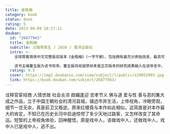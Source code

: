```yaml
---
title: 金瓶梅
category: book
status: done
rating: 5
date: 2023-08-09 20:27:11
douban:
  id: "26877943"
  title: 金瓶梅
  subtitle: 兰陵笑笑生 / 2016 / 南洋出版社
  intro: >-
    全球首套简体中文完整版双版本《金瓶梅》（一字不删），包括拥有最充分原始信息、最具可读性的“崇祯本”全部内容（该版本曾面向中国高级领导干部和学者及大型图书馆少量印制）,并附录万历词话本中和崇祯本内容不同的部分（将词话本中与崇祯本差别较大的第一回前半部分，第五十三、五十四回，以及词话本特有，而崇祯本所无的“欣欣自序”、“廿公跋”、“词曰”以及“四贪词”，也一并附上）使得读者花一套书的钱，同时可得两大主要版本的内容。崇祯本的200幅精美插图，虽然有“春宫色彩”,也全以每图一页予以保留；崇祯本原有珍贵的眉批和旁评以双排小字体全部插入正文里（现有繁体竖排本，则是将眉批放在页眉位置，使读者不知批点何处）可起导读作用。并对原本中的异体字进行认真查对和部分替代，给今日读者的阅读必将带来不少方便。

    该书主编董玉振为该书写序。董玉振将他就崇祯本是正宗版本的研究成果融入在该序言中，是对金学界悬而未决的版本课题的贡献。
  rating: 9.5
  cover: https://img2.doubanio.com/view/subject/l/public/s29052993.jpg
  link: https://book.douban.com/subject/26877943/
---
```


诠释官宦经商 人情世故 社会炎凉 趋媚逢迎 忠孝节义 佛与道 爱与性 善与恶的集大成之作品，立于中国王朝社会的清河县城，铺述市井生活，上帝视角，冷眼旁观，细节一览无余，真是前卫又叛逆。原来红楼竟与本作如此相似，这简直是对本作最大的肯定，不知已在历史长河中启迪惊愕了多少天地过路客，又怎样改变了其命运。短暂的上帝视角体验，回神醒悟，原是戏中人，该做戏中人，还做戏中人，戏中人已是戏中人，逃不出。